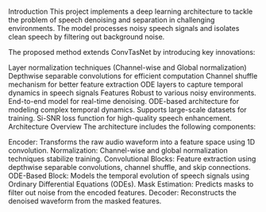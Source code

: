 Introduction
This project implements a deep learning architecture to tackle the problem of speech denoising and separation in challenging environments. The model processes noisy speech signals and isolates clean speech by filtering out background noise.

The proposed method extends ConvTasNet by introducing key innovations:

Layer normalization techniques (Channel-wise and Global normalization)
Depthwise separable convolutions for efficient computation
Channel shuffle mechanism for better feature extraction
ODE layers to capture temporal dynamics in speech signals
Features
Robust to various noisy environments.
End-to-end model for real-time denoising.
ODE-based architecture for modeling complex temporal dynamics.
Supports large-scale datasets for training.
Si-SNR loss function for high-quality speech enhancement.
Architecture Overview
The architecture includes the following components:

Encoder: Transforms the raw audio waveform into a feature space using 1D convolution.
Normalization: Channel-wise and global normalization techniques stabilize training.
Convolutional Blocks: Feature extraction using depthwise separable convolutions, channel shuffle, and skip connections.
ODE-Based Block: Models the temporal evolution of speech signals using Ordinary Differential Equations (ODEs).
Mask Estimation: Predicts masks to filter out noise from the encoded features.
Decoder: Reconstructs the denoised waveform from the masked features.

